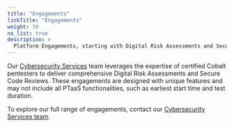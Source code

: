 ```yaml
---
title: "Engagements"
linkTitle: "Engagements"
weight: 30
no_list: true
description: >
  Platform Engagements, starting with Digital Risk Assessments and Secure Code Reviews.
---
```


Our [Cybersecurity Services](/cybersecurity-services/) team leverages the expertise of certified Cobalt pentesters to deliver comprehensive Digital Risk Assessments and Secure Code Reviews. These engagements are designed with unique features and may not include all PTaaS functionalities, such as earliest start time and test duration. 

To explore our full range of engagements, contact our [Cybersecurity Services team](mailto:cybersecurity_services@cobalt.io).
